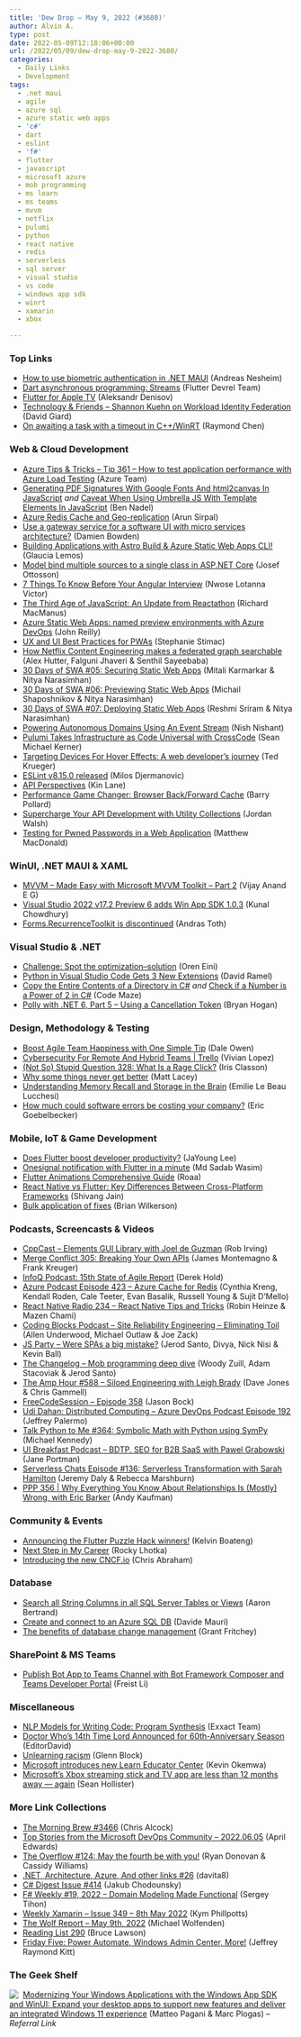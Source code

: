 ```yaml
---
title: 'Dew Drop – May 9, 2022 (#3680)'
author: Alvin A.
type: post
date: 2022-05-09T12:18:06+00:00
url: /2022/05/09/dew-drop-may-9-2022-3680/
categories:
  - Daily Links
  - Development
tags:
  - .net maui
  - agile
  - azure sql
  - azure static web apps
  - 'c#'
  - dart
  - eslint
  - 'f#'
  - flutter
  - javascript
  - microsoft azure
  - mob programming
  - ms learn
  - ms teams
  - mvvm
  - netflix
  - pulumi
  - python
  - react native
  - redis
  - serverless
  - sql server
  - visual studio
  - vs code
  - windows app sdk
  - winrt
  - xamarin
  - xbox

---
```

### <a name="top"></a>Top Links

  * <a href="https://www.andreasnesheim.no/how-to-use-biometric-authentication-in-net-maui/" target="_blank" rel="noopener">How to use biometric authentication in .NET MAUI</a> (Andreas Nesheim)
  * <a href="https://medium.com/dartlang/dart-asynchronous-programming-streams-dab952023ed7?source=rss----23738d481ce8---4" target="_blank" rel="noopener">Dart asynchronous programming: Streams</a> (Flutter Devrel Team)
  * <a href="https://medium.com/flutter-community/flutter-for-apple-tv-756fcd5e8113?source=rss----86fb29d7cc6a---4" target="_blank" rel="noopener">Flutter for Apple TV</a> (Aleksandr Denisov)
  * <a href="https://davidgiard.com/shannon-kuehn-on-workload-identity-federation" target="_blank" rel="noopener">Technology & Friends &#8211; Shannon Kuehn on Workload Identity Federation</a> (David Giard)
  * <a href="https://devblogs.microsoft.com/oldnewthing/20220506-00/?p=106602" target="_blank" rel="noopener">On awaiting a task with a timeout in C++/WinRT</a> (Raymond Chen)



### <a name="web"></a>Web & Cloud Development

  * <a href="https://microsoft.github.io/AzureTipsAndTricks/blog/tip361.html" target="_blank" rel="noopener">Azure Tips & Tricks &#8211; Tip 361 &#8211; How to test application performance with Azure Load Testing</a> (Azure Team)
  * <a href="https://www.bennadel.com/blog/4262-generating-pdf-signatures-with-google-fonts-and-html2canvas-in-javascript.htm" target="_blank" rel="noopener">Generating PDF Signatures With Google Fonts And html2canvas In JavaScript</a> _and_ <a href="https://www.bennadel.com/blog/4263-caveat-when-using-umbrella-js-with-template-elements-in-javascript.htm" target="_blank" rel="noopener">Caveat When Using Umbrella JS With Template Elements In JavaScript</a> (Ben Nadel)
  * <a href="https://blobeater.blog/2022/05/06/azure-redis-cache-and-geo-replication/" target="_blank" rel="noopener">Azure Redis Cache and Geo-replication</a> (Arun Sirpal)
  * <a href="https://damienbod.com/2022/05/09/use-a-gateway-service-for-a-software-ui-with-micro-services-architecture/" target="_blank" rel="noopener">Use a gateway service for a software UI with micro services architecture?</a> (Damien Bowden)
  * <a href="https://dev.to/azure/building-applications-with-astro-build-azure-static-web-apps-cli-a20" target="_blank" rel="noopener">Building Applications with Astro Build & Azure Static Web Apps CLI!</a> (Glaucia Lemos)
  * <a href="https://josef.codes/model-bind-multiple-sources-to-a-single-class-in-asp-net-core/" target="_blank" rel="noopener">Model bind multiple sources to a single class in ASP.NET Core</a> (Josef Ottosson)
  * <a href="https://www.telerik.com/blogs/7-things-to-know-before-your-angular-interview" target="_blank" rel="noopener">7 Things To Know Before Your Angular Interview</a> (Nwose Lotanna Victor)
  * <a href="https://thenewstack.io/the-third-age-of-javascript-an-update-from-reactathon/" target="_blank" rel="noopener">The Third Age of JavaScript: An Update from Reactathon</a> (Richard MacManus)
  * <a href="https://blog.johnnyreilly.com/2022/05/07/static-web-apps-azure-devops-named-preview-environments" target="_blank" rel="noopener">Azure Static Web Apps: named preview environments with Azure DevOps</a> (John Reilly)
  * <a href="https://github.com/ststimac/pwa-design-checklist" target="_blank" rel="noopener">UX and UI Best Practices for PWAs</a> (Stephanie Stimac)
  * <a href="https://netflixtechblog.com/how-netflix-content-engineering-makes-a-federated-graph-searchable-5c0c1c7d7eaf?source=rss----2615bd06b42e---4" target="_blank" rel="noopener">How Netflix Content Engineering makes a federated graph searchable</a> (Alex Hutter, Falguni Jhaveri & Senthil Sayeebaba)
  * <a href="https://dev.to/azure/05-securing-static-web-apps-5fe3" target="_blank" rel="noopener">30 Days of SWA #05: Securing Static Web Apps</a> (Mitali Karmarkar & Nitya Narasimhan)
  * <a href="https://dev.to/azure/06-previewing-static-web-apps-4p36" target="_blank" rel="noopener">30 Days of SWA #06: Previewing Static Web Apps</a> (Michail Shaposhnikov & Nitya Narasimhan)
  * <a href="https://dev.to/azure/07-deploying-static-web-apps-48e" target="_blank" rel="noopener">30 Days of SWA #07: Deploying Static Web Apps</a> (Reshmi Sriram & Nitya Narasimhan)
  * <a href="https://medium.com/rocket-mortgage-technology-blog/powering-autonomous-domains-using-an-event-stream-1cb86aed38a7?source=rss-a3a1aec58044------2" target="_blank" rel="noopener">Powering Autonomous Domains Using An Event Stream</a> (Nish Nishant)
  * <a href="https://www.itprotoday.com/cloudops/pulumi-takes-infrastructure-code-universal-crosscode" target="_blank" rel="noopener">Pulumi Takes Infrastructure as Code Universal with CrossCode</a> (Sean Michael Kerner)
  * <a href="https://rimdev.io/targeting-devices-for-hover-effects/" target="_blank" rel="noopener">Targeting Devices For Hover Effects: A web developer&#8217;s journey</a> (Ted Krueger)
  * <a href="https://eslint.org/blog/2022/05/eslint-v8.15.0-released" target="_blank" rel="noopener">ESLint v8.15.0 released</a> (Milos Djermanovic)
  * <a href="http://apievangelist.com/2022/05/08/api-perspectives/" target="_blank" rel="noopener">API Perspectives</a> (Kin Lane)
  * <a href="https://smashingmagazine.com/2022/05/performance-game-changer-back-forward-cache/" target="_blank" rel="noopener">Performance Game Changer: Browser Back/Forward Cache</a> (Barry Pollard)
  * <a href="https://blog.postman.com/supercharge-api-development-with-utility-collections/" target="_blank" rel="noopener">Supercharge Your API Development with Utility Collections</a> (Jordan Walsh)
  * <a href="https://medium.com/young-coder/testing-for-pwned-passwords-in-a-web-application-ecdd57ba3a29?source=rss----d3d5cbdde463---4" target="_blank" rel="noopener">Testing for Pwned Passwords in a Web Application</a> (Matthew MacDonald)



### <a name="silverlight"></a>WinUI, .NET MAUI & XAML

  * <a href="https://egvijayanand.in/2022/05/09/mvvm-made-easy-with-microsoft-mvvm-toolkit-part-2/" target="_blank" rel="noopener">MVVM – Made Easy with Microsoft MVVM Toolkit – Part 2</a> (Vijay Anand E G)
  * <a href="https://www.kunal-chowdhury.com/2022/05/visual-studio-2022-preview.html" target="_blank" rel="noopener">Visual Studio 2022 v17.2 Preview 6 adds Win App SDK 1.0.3</a> (Kunal Chowdhury)
  * <a href="https://www.banditoth.net/2022/05/08/forms-recurrencetoolkit-is-discontinued/" target="_blank" rel="noopener">Forms.RecurrenceToolkit is discontinued</a> (Andras Toth)



### <a name="dotnet"></a>Visual Studio & .NET

  * <a href="https://ayende.com/blog/197218-B/challenge-spot-the-optimization-solution?Key=c14716f5-4614-4924-bdd0-f9ca221b7317" target="_blank" rel="noopener">Challenge: Spot the optimization–solution</a> (Oren Eini)
  * <a href="https://visualstudiomagazine.com/articles/2022/05/06/vs-code-python-may22.aspx" target="_blank" rel="noopener">Python in Visual Studio Code Gets 3 New Extensions</a> (David Ramel)
  * <a href="https://code-maze.com/copy-entire-directory-charp/" target="_blank" rel="noopener">Copy the Entire Contents of a Directory in C#</a> _and_ <a href="https://code-maze.com/check-if-number-is-power-of-2-csharp/" target="_blank" rel="noopener">Check if a Number is a Power of 2 in C#</a> (Code Maze)
  * <a href="https://nodogmablog.bryanhogan.net/2022/05/polly-with-net-6-part-5-using-a-cancellation-token/" target="_blank" rel="noopener">Polly with .NET 6, Part 5 &#8211; Using a Cancellation Token</a> (Bryan Hogan)



### <a name="design"></a>Design, Methodology & Testing

  * <a href="https://tanzu.vmware.com/content/home-page/boost-agile-team-happiness" target="_blank" rel="noopener">Boost Agile Team Happiness with One Simple Tip</a> (Dale Owen)
  * <a href="https://blog.trello.com/cybersecurity-hybrid-remote-work" target="_blank" rel="noopener">Cybersecurity For Remote And Hybrid Teams | Trello</a> (Vivian Lopez)
  * <a href="https://www.irisclasson.com/2022/05/06/not-so-stupid-question-328-what-is-a-rage-click/" target="_blank" rel="noopener">(Not So) Stupid Question 328: What Is a Rage Click?</a> (Iris Classon)
  * <a href="https://www.mrlacey.com/2022/05/why-some-things-never-get-better.html" target="_blank" rel="noopener">Why some things never get better</a> (Matt Lacey)
  * <a href="https://www.discovermagazine.com/mind/understanding-memory-recall-and-storage-in-the-brain" target="_blank" rel="noopener">Understanding Memory Recall and Storage in the Brain</a> (Emilie Le Beau Lucchesi)
  * <a href="https://raygun.com/blog/cost-of-software-errors/" target="_blank" rel="noopener">How much could software errors be costing your company?</a> (Eric Goebelbecker)



### <a name="mobile"></a>Mobile, IoT & Game Development

  * <a href="https://medium.com/flutter/does-flutter-boost-developer-productivity-475f713724b3?source=rss----4da7dfd21a33---4" target="_blank" rel="noopener">Does Flutter boost developer productivity?</a> (JaYoung Lee)
  * <a href="https://medium.com/codechai/onesignal-notification-with-flutter-in-a-minute-3449fdf2c5f3?source=rss----fc8393e7239---4" target="_blank" rel="noopener">Onesignal notification with Flutter in a minute</a> (Md Sadab Wasim)
  * <a href="https://medium.com/flutter-community/flutter-animations-comprehensive-guide-cb93b246ca5d?source=rss----86fb29d7cc6a---4" target="_blank" rel="noopener">Flutter Animations Comprehensive Guide</a> (Roaa)
  * <a href="https://simpleprogrammer.com/react-native-vs-flutter/" target="_blank" rel="noopener">React Native vs Flutter: Key Differences Between Cross-Platform Frameworks</a> (Shivang Jain)
  * <a href="https://medium.com/dartlang/bulk-application-of-fixes-e6add333c3c1?source=rss----23738d481ce8---4" target="_blank" rel="noopener">Bulk application of fixes</a> (Brian Wilkerson)



### <a name="podcasts"></a>Podcasts, Screencasts & Videos

  * <a href="https://cppcast.libsyn.com/elements-gui-library-with-joel-de-guzman" target="_blank" rel="noopener">CppCast &#8211; Elements GUI Library with Joel de Guzman</a> (Rob Irving)
  * <a href="http://www.mergeconflict.fm/305" target="_blank" rel="noopener">Merge Conflict 305: Breaking Your Own APIs</a> (James Montemagno & Frank Kreuger)
  * <a href="https://www.infoq.com/podcasts/15th-state-agile-report/?utm_campaign=infoq_content&utm_source=infoq&utm_medium=feed&utm_term=global" target="_blank" rel="noopener">InfoQ Podcast: 15th State of Agile Report</a> (Derek Hold)
  * <a href="http://azpodcast.azurewebsites.net/post/Episode-423-Azure-Cache-for-Redis" target="_blank" rel="noopener">Azure Podcast Episode 423 &#8211; Azure Cache for Redis</a> (Cynthia Kreng, Kendall Roden, Cale Teeter, Evan Basalik, Russell Young & Sujit D&#8217;Mello)
  * <a href="https://www.reactnativeradio.com/episodes/rnr-234-react-native-tips-and-tricks" target="_blank" rel="noopener">React Native Radio 234 &#8211; React Native Tips and Tricks</a> (Robin Heinze & Mazen Chami)
  * <a href="https://www.codingblocks.net/podcast/site-reliability-engineering-eliminating-toil/" target="_blank" rel="noopener">Coding Blocks Podcast &#8211; Site Reliability Engineering – Eliminating Toil</a> (Allen Underwood, Michael Outlaw & Joe Zack)
  * <a href="https://changelog.com/jsparty/224" target="_blank" rel="noopener">JS Party &#8211; Were SPAs a big mistake?</a> (Jerod Santo, Divya, Nick Nisi & Kevin Ball)
  * <a href="https://changelog.com/podcast/488" target="_blank" rel="noopener">The Changelog &#8211; Mob programming deep dive</a> (Woody Zuill, Adam Stacoviak & Jerod Santo)
  * <a href="https://theamphour.com/588-siloed-engineering-with-leigh-brady/?utm_source=rss&utm_medium=rss&utm_campaign=588-siloed-engineering-with-leigh-brady" target="_blank" rel="noopener">The Amp Hour #588 – Siloed Engineering with Leigh Brady</a> (Dave Jones & Chris Gammell)
  * <a href="http://www.youtube.com/watch?v=toTsozoIRLI" target="_blank" rel="noopener">FreeCodeSession &#8211; Episode 358</a> (Jason Bock)
  * <a href="http://feed.azuredevops.show/udi-dahan-distributed-computing-episode-192" target="_blank" rel="noopener">Udi Dahan: Distributed Computing &#8211; Azure DevOps Podcast Episode 192</a> (Jeffrey Palermo)
  * <a href="https://talkpython.fm/episodes/show/364/symbolic-math-with-python-using-sympy" target="_blank" rel="noopener">Talk Python to Me #364: Symbolic Math with Python using SymPy</a> (Michael Kennedy)
  * <a href="http://www.uibreakfast.com/podcast" target="_blank" rel="noopener">UI Breakfast Podcast &#8211; BDTP. SEO for B2B SaaS with Pawel Grabowski</a> (Jane Portman)
  * <a href="https://www.serverlesschats.com/136" target="_blank" rel="noopener">Serverless Chats Episode #136: Serverless Transformation with Sarah Hamilton</a> (Jeremy Daly & Rebecca Marshburn)
  * <a href="https://peopleandprojectspodcast.libsyn.com/ppp-356-why-everything-you-know-about-relationships-is-mostly-wrong-with-eric-barker" target="_blank" rel="noopener">PPP 356 | Why Everything You Know About Relationships Is (Mostly) Wrong, with Eric Barker</a> (Andy Kaufman)



### <a name="events"></a>Community & Events

  * <a href="https://medium.com/flutter/announcing-the-flutter-puzzle-hack-winners-ae55f45c6363?source=rss----4da7dfd21a33---4" target="_blank" rel="noopener">Announcing the Flutter Puzzle Hack winners!</a> (Kelvin Boateng)
  * <a href="https://blog.lhotka.net/2022/05/06/Next-Step-in-My-Career" target="_blank" rel="noopener">Next Step in My Career</a> (Rocky Lhotka)
  * <a href="https://www.cncf.io/blog/2022/05/09/introducing-the-new-cncf-io/" target="_blank" rel="noopener">Introducing the new CNCF.io</a> (Chris Abraham)



### <a name="sql"></a>Database

  * <a href="https://www.mssqltips.com/sqlservertip/7253/sql-search-column-string-table-view/" target="_blank" rel="noopener">Search all String Columns in all SQL Server Tables or Views</a> (Aaron Bertrand)
  * <a href="https://dev.to/azure/create-and-connect-to-an-azure-sql-db-9k0" target="_blank" rel="noopener">Create and connect to an Azure SQL DB</a> (Davide Mauri)
  * <a href="https://www.red-gate.com/simple-talk/devops/change-management/the-benefits-of-database-change-management/" target="_blank" rel="noopener">The benefits of database change management</a> (Grant Fritchey)



### <a name="sp"></a>SharePoint & MS Teams

  * <a href="https://techcommunity.microsoft.com/t5/windows-dev-appconsult/publish-bot-app-to-teams-channel-with-bot-framework-composer-and/ba-p/3341876?WT.mc_id=DOP-MVP-4025064" target="_blank" rel="noopener">Publish Bot App to Teams Channel with Bot Framework Composer and Teams Developer Portal</a> (Freist Li)



### <a name="misc"></a>Miscellaneous

  * <a href="https://www.exxactcorp.com/blog/Deep-Learning/nlp-models-for-writing-code" target="_blank" rel="noopener">NLP Models for Writing Code: Program Synthesis</a> (Exxact Team)
  * <a href="https://entertainment.slashdot.org/story/22/05/08/182222/doctor-whos-14th-time-lord-announced-for-60th-anniversary-season?utm_source=rss1.0mainlinkanon&utm_medium=feed" target="_blank" rel="noopener">Doctor Who&#8217;s 14th Time Lord Announced for 60th-Anniversary Season</a> (EditorDavid)
  * <a href="https://medium.com/@gblock/unlearning-racism-93d553a3d395?source=rss-944cd40f002f------2" target="_blank" rel="noopener">Unlearning racism</a> (Glenn Block)
  * <a href="https://www.onmsft.com/news/microsoft-introduces-new-learn-educator-center" target="_blank" rel="noopener">Microsoft introduces new Learn Educator Center</a> (Kevin Okemwa)
  * <a href="https://www.theverge.com/2022/5/6/23058773/microsoft-xbox-streaming-stick-tv-app-puck-samsung-hdmi-dongle" target="_blank" rel="noopener">Microsoft’s Xbox streaming stick and TV app are less than 12 months away — again</a> (Sean Hollister)



### <a name="links"></a>More Link Collections

  * <a href="https://blog.cwa.me.uk/2022/05/09/the-morning-brew-3466/" target="_blank" rel="noopener">The Morning Brew #3466</a> (Chris Alcock)
  * <a href="https://devblogs.microsoft.com/devops/top-stories-from-the-microsoft-devops-community-2022-06-05/?WT.mc_id=DOP-MVP-4025064" target="_blank" rel="noopener">Top Stories from the Microsoft DevOps Community – 2022.06.05</a> (April Edwards)
  * <a href="https://stackoverflow.blog/2022/05/06/the-overflow-124-may-the-fourth-be-with-you/" target="_blank" rel="noopener">The Overflow #124: May the fourth be with you!</a> (Ryan Donovan & Cassidy Williams)
  * <a href="https://davidshergilashvili.space/2022/05/07/net-architecture-azure-and-other-links-26/" target="_blank" rel="noopener">.NET, Architecture, Azure, And other links #26</a> (davita8)
  * <a href="https://csharpdigest.net/digests/414" target="_blank" rel="noopener">C# Digest Issue #414</a> (Jakub Chodounsky)
  * <a href="https://sergeytihon.com/2022/05/07/f-weekly-19-2022-domain-modeling-made-functional/" target="_blank" rel="noopener">F# Weekly #19, 2022 – Domain Modeling Made Functional</a> (Sergey Tihon)
  * <a href="https://weeklyxamarin.com/issues/349" target="_blank" rel="noopener">Weekly Xamarin &#8211; Issue 349 &#8211; 8th May 2022</a> (Kym Phillpotts)
  * <a href="https://michael-wolfenden.github.io/2022/05/09/may-9th-2022/" target="_blank" rel="noopener">The Wolf Report &#8211; May 9th, 2022</a> (Michael Wolfenden)
  * <a href="https://brucelawson.co.uk/2022/reading-list-290/" target="_blank" rel="noopener">Reading List 290</a> (Bruce Lawson)
  * <a href="https://techcommunity.microsoft.com/t5/microsoft-mvp-award-program-blog/friday-five-power-automate-windows-admin-center-more/ba-p/3326698?WT.mc_id=DOP-MVP-4025064" target="_blank" rel="noopener">Friday Five: Power Automate, Windows Admin Center, More!</a> (Jeffrey Raymond Kitt)



### <a name="shelf"></a>The Geek Shelf

<a href="https://www.amazon.com/dp/1803235667/?tag=amavin-20" target="_blank" rel="noopener"><img decoding="async" align="left" style="margin: 0px 4px 0px 0px; border: 0px currentcolor; border-image: none; float: left; display: inline; background-image: none;" src="https://m.media-amazon.com/images/I/41zIfz2XdnL._SS135_.jpg" border="0" /></a>&nbsp;<a href="https://www.amazon.com/dp/1803235667/?tag=amavin-20" target="_blank" rel="noopener">Modernizing Your Windows Applications with the Windows App SDK and WinUI: Expand your desktop apps to support new features and deliver an integrated Windows 11 experience</a> (Matteo Pagani & Marc Plogas) _&#8211; Referral Link_
